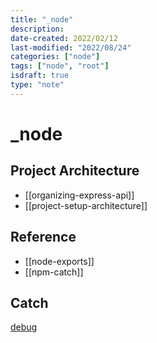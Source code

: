 ```yaml
---
title: "_node"
description:
date-created: 2022/02/12
last-modified: "2022/08/24"
categories: ["node"]
tags: ["node", "root"]
isdraft: true
type: "note"
---
```


# \_node

## Project Architecture

- [[organizing-express-api]]
- [[project-setup-architecture]]

## Reference

- [[node-exports]]
- [[npm-catch]]

## Catch

[debug](https://www.npmjs.com/package/debug)
